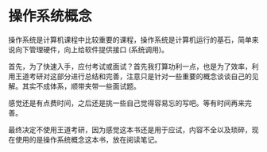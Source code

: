 # 操作系统概念

操作系统是计算机课程中比较重要的课程，操作系统是计算机运行的基石，简单来说向下管理硬件，向上给软件提供接口 (系统调用)。

首先，为了快速入手，应付考试或面试？首先我打算功利一点，也是为了效率，利用王道考研对这部分进行总结和完善，注意只是针对一些重要的概念谈谈自己的见解。其实不成体系，顺带夹带一些面试题。

感觉还是有点费时间，之后还是挑一些自己觉得容易忘的写吧。等有时间再来完善。

最终决定不使用王道考研，因为感觉这本书还是用于应试，内容不全以及琐碎，现在使用的是操作系统概念这本书，放在阅读笔记。